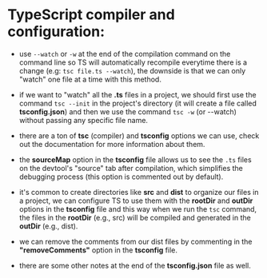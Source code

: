 # TypeScript compiler and configuration:

- use `--watch` or `-w` at the end of the compilation command on the command line so TS will automatically recompile everytime there is a change (e.g: `tsc file.ts --watch`), the downside is that we can only "watch" one file at a time with this method.

- if we want to "watch" all the **.ts** files in a project, we should first use the command `tsc --init` in the project's directory (it will create a file called **tsconfig.json**) and then we use the command `tsc -w` (or --watch) without passing any specific file name.

- there are a ton of **tsc** (compiler) and **tsconfig** options we can use, check out the documentation for more information about them.

- the **sourceMap** option in the **tsconfig** file allows us to see the `.ts` files on the devtool's "source" tab after compilation, which simplifies the debugging process (this option is commented out by default). 

- it's common to create directories like **src** and **dist** to organize our files in a project, we can configure TS to use them with the **rootDir** and **outDir** options in the **tsconfig** file and this way when we run the `tsc` command, the files in the **rootDir** (e.g., src) will be compiled and generated in the **outDir** (e.g., dist).

- we can remove the comments from our dist files by commenting in the **"removeComments"** option in the **tsconfig** file.

- there are some other notes at the end of the **tsconfig.json** file as well.